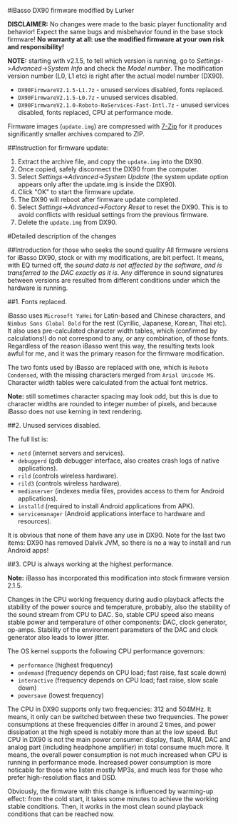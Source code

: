 #iBasso DX90 firmware modified by Lurker

**DISCLAIMER:** No changes were made to the basic player functionality and behavior! Expect the same bugs and misbehavior found in the base stock firmware! **No warranty at all: use the modified firmware at your own risk and responsibility!**

**NOTE:** starting with v2.1.5, to tell which version is running, go to _Settings_->_Advanced_->_System Info_ and check the _Model number_. The modification version number (L0, L1 etc) is right after the actual model number (DX90).

- `DX90FirmwareV2.1.5-L1.7z` - unused services disabled, fonts replaced.
- `DX90FirmwareV2.1.5-L0.7z` - unused services disabled.
- `DX90FirmwareV2.1.0-Roboto-NoServices-Fast-Intl.7z` - unused services disabled, fonts replaced, CPU at performance mode.

Firmware images (`update.img`) are compressed with [7-Zip](http://www.7-zip.org/) for it produces significantly smaller archives compared to ZIP.

##Instruction for firmware update:
1. Extract the archive file, and copy the `update.img` into the DX90.
2. Once copied, safely disconnect the DX90 from the computer.
3. Select _Settings_->_Advanced_->_System Update_ (the system update option appears only after the update.img is inside the DX90).
4. Click "OK" to start the firmware update.
5. The DX90 will reboot after firmware update completed. 
6. Select _Settings_->_Advanced_->_Factory Reset_ to reset the DX90. This is to avoid conflicts with residual settings from the previous firmware.
7. Delete the `update.img` from DX90.

#Detailed description of the changes

##Introduction for those who seeks the sound quality
All firmware versions for iBasso DX90, stock or with my modifications, are bit perfect. It means, with EQ turned off, the *sound data is not affected by the software, and is transferred to the DAC exactly as it is*. Any difference in sound signatures between versions are resulted from different conditions under which the hardware is running.

##1. Fonts replaced.

iBasso uses `Microsoft YaHei` for Latin-based and Chinese characters, and `Nimbus Sans Global Bold` for the rest (Cyrillic, Japanese, Korean, Thai etc). It also uses pre-calculated character width tables, which (confirmed by calculations!) do not correspond to any, or any combination, of those fonts. Regardless of the reason iBasso went this way, the resulting texts look awful for me, and it was the primary reason for the firmware modification.

The two fonts used by iBasso are replaced with one, which is `Roboto Condensed`, with the missing characters merged from `Arial Unicode MS`. Character width tables were calculated from the actual font metrics.

**Note:** still sometimes character spacing may look odd, but this is due to character widths are rounded to integer number of pixels, and because iBasso does not use kerning in text rendering.

##2. Unused services disabled.

The full list is:
* `netd` (internet servers and services).
* `debuggerd` (gdb debugger interface, also creates crash logs of native applications).
* `rild` (controls wireless hardware).
* `rild3` (controls wireless hardware).
* `mediaserver` (indexes media files, provides access to them for Android applications).
* `installd` (required to install Android applications from APK).
* `servicemanager` (Android applications interface to hardware and resources).

It is obvious that none of them have any use in DX90. Note for the last two items: DX90 has removed Dalvik JVM, so there is no a way to install and run Android apps!

##3. CPU is always working at the highest performance.

**Note:** iBasso has incorporated this modification into stock firmware version 2.1.5.

Changes in the CPU working frequency during audio playback affects the stability of the power source and temperature, probably, also the stability of the sound stream from CPU to DAC. So, stable CPU speed also means stable power and temperature of other components: DAC, clock generator, op-amps. Stability of the environment parameters of the DAC and clock generator also leads to lower jitter.

The OS kernel supports the following CPU performance governors:
* `performance` (highest frequency)
* `ondemand` (frequency depends on CPU load; fast raise, fast scale down)
* `interactive` (frequency depends on CPU load; fast raise, slow scale down)
* `powersave` (lowest frequency)

The CPU in DX90 supports only two frequencies: 312 and 504MHz. It means, it only can be switched between these two frequencies. The power consumptions at these frequencies differ in around 2 times, and power dissipation at the high speed is notably more than at the low speed. But CPU in DX90 is not the main power consumer: display, flash, RAM, DAC and analog part (including headphone amplifier) in total consume much more. It means, the overall power consumption is not much increased when CPU is running in performance mode. Increased power consumption is more noticable for those who listen mostly MP3s, and much less for those who prefer high-resolution flacs and DSD.

Obviously, the firmware with this change is influenced by warming-up effect: from the cold start, it takes some minutes to achieve the working stable conditions. Then, it works in the most clean sound playback conditions that can be reached now.
